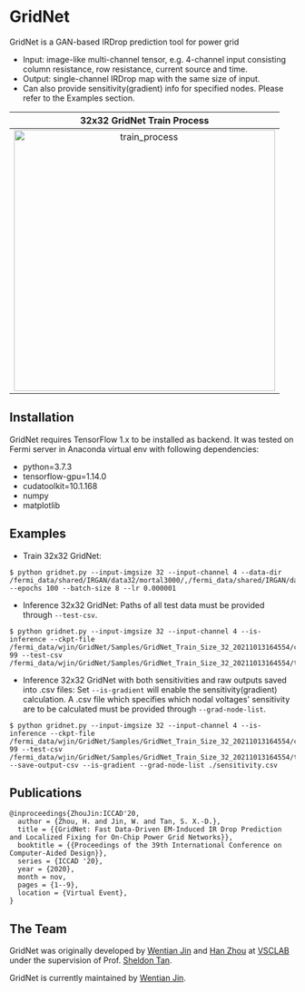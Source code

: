 # GridNet

GridNet is a GAN-based IRDrop prediction tool for power grid

- Input: image-like multi-channel tensor, e.g. 4-channel input consisting column resistance, row resistance, current source and time.
- Output: single-channel IRDrop map with the same size of input.
- Can also provide sensitivity(gradient) info for specified nodes. Please refer to the Examples section.

32x32 GridNet Train Process |
:-----:|
<img align="middle" src="./assets/train_process.gif" alt="train_process"  width=460/> |


## Installation

GridNet requires TensorFlow 1.x to be installed as backend. It was tested on Fermi server in Anaconda virtual env with following dependencies:

- python=3.7.3
- tensorflow-gpu=1.14.0
- cudatoolkit=10.1.168
- numpy
- matplotlib

## Examples


- Train 32x32 GridNet:

```
$ python gridnet.py --input-imgsize 32 --input-channel 4 --data-dir /fermi_data/shared/IRGAN/data32/mortal3000/,/fermi_data/shared/IRGAN/data32/mortal6000/,/fermi_data/shared/IRGAN/data32/mortal9000/,/fermi_data/shared/IRGAN/data32/mortal12000/,/fermi_data/shared/IRGAN/data32/immortal3000/,/fermi_data/shared/IRGAN/data32/immortal6000/,/fermi_data/shared/IRGAN/data32/immortal9000/,/fermi_data/shared/IRGAN/data32/immortal12000/ --epochs 100 --batch-size 8 --lr 0.000001
```

- Inference 32x32 GridNet:
Paths of all test data must be provided through `--test-csv`.

```
$ python gridnet.py --input-imgsize 32 --input-channel 4 --is-inference --ckpt-file /fermi_data/wjin/GridNet/Samples/GridNet_Train_Size_32_20211013164554/checkpoints/GridNet.ckpt-99 --test-csv /fermi_data/wjin/GridNet/Samples/GridNet_Train_Size_32_20211013164554/test_data.csv
```

- Inference 32x32 GridNet with both sensitivities and raw outputs saved into .csv files:
Set `--is-gradient` will enable the sensitivity(gradient) calculation. A .csv file which specifies which nodal voltages' sensitivity are to be calculated must be provided through `--grad-node-list`.

```
$ python gridnet.py --input-imgsize 32 --input-channel 4 --is-inference --ckpt-file /fermi_data/wjin/GridNet/Samples/GridNet_Train_Size_32_20211013164554/checkpoints/GridNet.ckpt-99 --test-csv /fermi_data/wjin/GridNet/Samples/GridNet_Train_Size_32_20211013164554/test_data.csv --save-output-csv --is-gradient --grad-node-list ./sensitivity.csv
```

## Publications

```
@inproceedings{ZhouJin:ICCAD'20,
  author = {Zhou, H. and Jin, W. and Tan, S. X.-D.},
  title = {{GridNet: Fast Data-Driven EM-Induced IR Drop Prediction and Localized Fixing for On-Chip Power Grid Networks}},
  booktitle = {{Proceedings of the 39th International Conference on Computer-Aided Design}},
  series = {ICCAD '20},
  year = {2020},
  month = nov,
  pages = {1--9},
  location = {Virtual Event},
}
```

## The Team

GridNet was originally developed by [Wentian Jin](https://vsclab.ece.ucr.edu/people/wentian-jin) and [Han Zhou](https://vsclab.ece.ucr.edu/people/han-zhou) at [VSCLAB](https://vsclab.ece.ucr.edu/VSCLAB) under the supervision of Prof. [Sheldon Tan](https://profiles.ucr.edu/app/home/profile/sheldont).

GridNet is currently maintained by [Wentian Jin](https://vsclab.ece.ucr.edu/people/wentian-jin).

